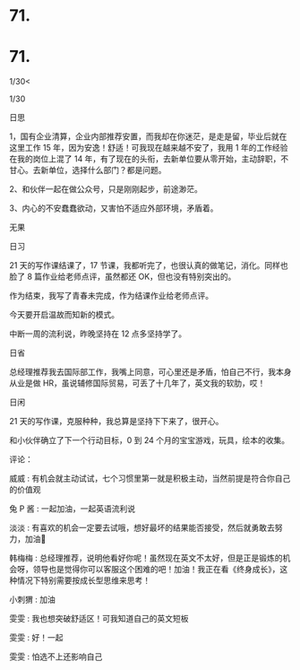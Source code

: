 # 71.

# 71.

1/30<

1/30

日思

1，国有企业清算，企业内部推荐安置，而我却在你迷茫，是走是留，毕业后就在这里工作 15 年，因为安逸！舒适！可我现在越来越不安了，我用 1 年的工作经验在我的岗位上混了 14 年，有了现在的头衔，去新单位要从零开始，主动辞职，不甘心。去新单位，选择什么部门？都是问题。

2、和伙伴一起在做公众号，只是刚刚起步，前途渺茫。

3、内心的不安蠢蠢欲动，又害怕不适应外部环境，矛盾着。

无果

日习

21 天的写作课结课了，17 节课，我都听完了，也很认真的做笔记，消化。同样也脸了 8 篇作业给老师点评，虽然都还 OK，但也没有特别突出的。

作为结束，我写了青春未完成，作为结课作业给老师点评。

今天要开启温故而知新的模式。

中断一周的流利说，昨晚坚持在 12 点多坚持学了。

日省

总经理推荐我去国际部工作，我嘴上同意，可心里还是矛盾，怕自己不行，我本身从业是做 HR，虽说辅修国际贸易，可丢了十几年了，英文我的软肋，哎！

日闲

21 天的写作课，克服种种，我总算是坚持下下来了，很开心。

和小伙伴确立了下一个行动目标，0 到 24 个月的宝宝游戏，玩具，绘本的收集。

评论：

威威 : 有机会就主动试试，七个习惯里第一就是积极主动，当然前提是符合你自己的价值观

兔 P 酱 : 一起加油，一起英语流利说

淡淡 : 有喜欢的机会一定要去试哦，想好最坏的结果能否接受，然后就勇敢去努力，加油💪

韩梅梅 : 总经理推荐，说明他看好你呢！虽然现在英文不太好，但是正是锻炼的机会呀，领导也是觉得你可以客服这个困难的吧！加油！我正在看《终身成长》，这种情况下特别需要按成长型思维来思考！

小刺猬 : 加油

雯雯 : 我也想突破舒适区！可我知道自己的英文短板

雯雯 : 好！一起

雯雯 : 怕选不上还影响自己